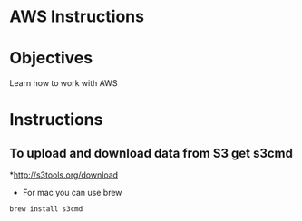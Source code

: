 AWS Instructions
================

# Objectives
Learn how to work with AWS

# Instructions

## To upload and download data from S3 get s3cmd
*http://s3tools.org/download

* For mac you can use brew
```
brew install s3cmd
```


